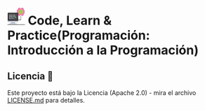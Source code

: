 # <img src=../../../../images/computer.png width="40"> Code, Learn & Practice(Programación: Introducción a la Programación)

## Licencia 📄

Este proyecto está bajo la Licencia (Apache 2.0) - mira el archivo [LICENSE.md]([../../../LICENSE.md](https://github.com/jpexposito/code-learn-practice/blob/main/LICENSE)) para detalles.
